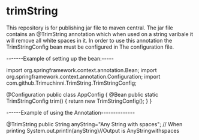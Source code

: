 # trimString
This repository is for publishing jar file to maven central.
The jar file contains an @TrimString annotation which when used on a string varibale it will remove all white spaces in it.
In order to use this annotation the TrimStringConfig bean must be configured in The configuration file.

-------Example of setting up the bean:-----

import org.springframework.context.annotation.Bean;
import org.springframework.context.annotation.Configuration;
import com.github.Trimuchinni.TrimString.TrimStringConfig;

@Configuration
public class AppConfig {
    @Bean
    public static TrimStringConfig trim() {
        return new TrimStringConfig();
    }
}

------Example of using the Annotation--------------

  @TrimString
	public String anyString="Any String with spaces";
// When printing
System.out.println(anyString)//Output is AnyStringwithspaces
